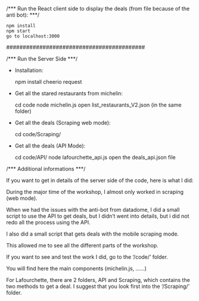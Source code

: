 /*** Run the React client side to display the deals (from file because of the anti bot): ***/

	npm install 
	npm start
	go to localhost:3000




##########################################


/*** Run the Server Side ***/


* Installation:

	npm install cheerio request



* Get all the stared restaurants from michelin:

	cd code
	node michelin.js
	open list_restaurants_V2.json (in the same folder) 


* Get all the deals (Scraping web mode):

	cd code/Scraping/


* Get all the deals (API Mode):

	cd code/API/
	node lafourchette_api.js
	open the deals_api.json file








/*** Additional informations ***/


If you want to get in details of the server side of the code, here is what I did:

During the major time of the workshop, I almost only worked in scraping (web mode).

When we had the issues with the anti-bot from datadome, I did a small script to use the API to get deals, but I didn’t went into details, but i did not redo all the process using the API.

I also did a small script that gets deals with the mobile scraping mode.

This allowed me to see all the different parts of the workshop.

If you want to see and test the work I did, go to the ‘/code/’ folder.

You will find here the main components (michelin.js, ……)

For Lafourchette, there are 2 folders, API and Scraping, which contains the two methods to get a deal. 
I suggest that you look first into the ‘/Scraping/’ folder.

